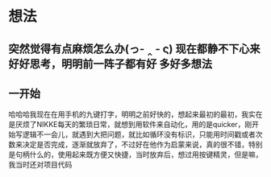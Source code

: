 # 想法

突然觉得有点麻烦怎么办(っ- ‸ - ς)
现在都静不下心来好好思考，明明前一阵子都有好
多好多想法
-
## 一开始
哈哈哈我现在在用手机的九键打字，明明之前好快的，想起来最初的最初，我实在是厌烦了NIKKE每天的繁琐日常，就想到用软件来自动化，用的是quicker，刚开始写逻辑不一会儿，就遇到大把问题，就比如循环没有标识，只能用时间戳或者次数来决定是否完成，逐渐就放弃了，不过好在他作为启蒙来说，真的很不错，特别是句柄什么的，使用起来既方便又快捷，当时放弃后，想过用按键精灵，但是嘛，我当时还对项目代码
<!--stackedit_data:
eyJoaXN0b3J5IjpbLTEyNTYwOTQ2NjUsMTE0MjQxMjU3Nl19
-->